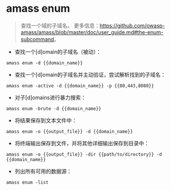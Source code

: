 # amass enum

> 查找一个域的子域名。
> 更多信息：<https://github.com/owasp-amass/amass/blob/master/doc/user_guide.md#the-enum-subcommand>。

- 查找一个[d]omain的子域名（被动）：

`amass enum -d {{domain_name}}`

- 查找一个[d]omain的子域名并主动验证，尝试解析找到的子域名：

`amass enum -active -d {{domain_name}} -p {{80,443,8080}}`

- 对子[d]omains进行暴力搜索：

`amass enum -brute -d {{domain_name}}`

- 将结果保存到文本文件中：

`amass enum -o {{output_file}} -d {{domain_name}}`

- 将终端输出保存到文件，并将其他详细输出保存到目录中：

`amass enum -o {{output_file}} -dir {{path/to/directory}} -d {{domain_name}}`

- 列出所有可用的数据源：

`amass enum -list`
